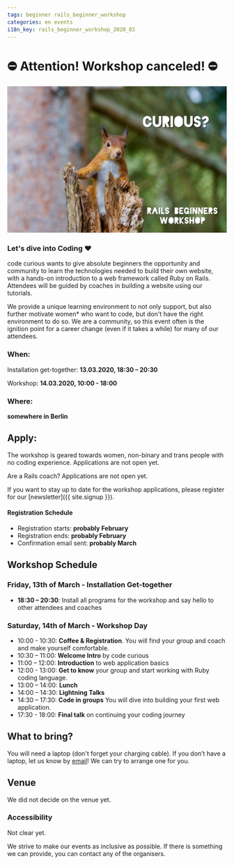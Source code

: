 ```yaml
---
tags: beginner rails_beginner_workshop
categories: en events
i18n_key: rails_beginner_workshop_2020_03
---
```


# ⛔️ Attention! Workshop canceled! ⛔️


![Photo of a very cute red squirrel looking cheekily out of a tree trunk](/assets/images/squirrel-curious.jpg)

### Let's dive into Coding ♥️
code curious wants to give absolute beginners the opportunity and community to learn the technologies needed to build their own website, with a hands-on introduction to a web framework called Ruby on Rails. Attendees will be guided by coaches in building a website using our tutorials.


We provide a unique learning environment to not only support, but also further motivate women* who want to code, but don't have the right environment to do so. We are a community, so this event often is the ignition point for a career change (even if it takes a while) for many of our attendees.

### When:
Installation get-together: **13.03.2020, 18:30 – 20:30**

Workshop: **14.03.2020, 10:00 - 18:00**
### Where:
**somewhere in Berlin**

## Apply:
The workshop is geared towards women, non-binary and trans people with no coding experience. Applications are not open yet.

Are a Rails coach? Applications are not open yet.

If you want to stay up to date for the workshop applications, please register for our [newsletter]({{ site.signup }}).

#### Registration Schedule
- Registration starts: **probably February**
- Registration ends: **probably February**
- Confirmation email sent: **probably March**

## Workshop Schedule

### Friday, 13th of March - Installation Get-together
- **18:30 – 20:30**: Install all programs for the workshop and say hello to other attendees and coaches

### Saturday, 14th of March - Workshop Day
- 10:00 - 10:30: **Coffee & Registration**. You will find your group and coach and make yourself comfortable.
- 10:30 – 11:00: **Welcome Intro** by code curious
- 11:00 – 12:00: **Introduction** to web application basics
- 12:00 - 13:00: **Get to know** your group and start working with Ruby coding language.
- 13:00 – 14:00: **Lunch**
- 14:00 – 14:30: **Lightning Talks**
- 14:30 – 17:30: **Code in groups** You will dive into building your first web application.
- 17:30 - 18:00: **Final talk** on continuing your coding journey

## What to bring?

You will need a laptop (don't forget your charging cable). If you don’t have a laptop, let us know by [email](mailto:contact@codecurious.org)! We can try to arrange one for you.


## Venue

We did not decide on the venue yet.

### Accessibility

Not clear yet.

We strive to make our events as inclusive as possible. If there is something we can provide, you can contact any of the organisers.

